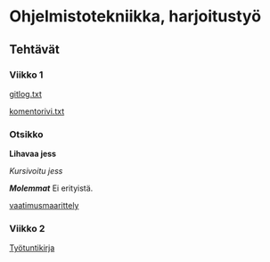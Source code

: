 # Ohjelmistotekniikka, harjoitustyö
## Tehtävät
### Viikko 1
[gitlog.txt](laskarit/viikko1/gitlog.txt)

[komentorivi.txt](laskarit/viikko1/komentorivi.txt)

### Otsikko

**Lihavaa jess**

*Kursivoitu jess*

***Molemmat***
Ei erityistä.

[vaatimusmaarittely](dokumentaatio/vaatimusmaarittely.md)
### Viikko 2
[Työtuntikirja](dokumentaatio/tyoaika.md)
